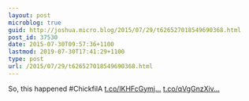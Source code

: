 ```yaml
---
layout: post
microblog: true
guid: http://joshua.micro.blog/2015/07/29/t626527018549690368.html
post_id: 37530
date: 2015-07-30T09:57:36+1100
lastmod: 2019-07-30T17:41:29+1100
type: post
url: /2015/07/29/t626527018549690368.html
---
```

So, this happened #ChickfilA [t.co/lKHFcGymj...](http://t.co/lKHFcGymjq) [t.co/qVgGnzXiv...](http://t.co/qVgGnzXivw)
